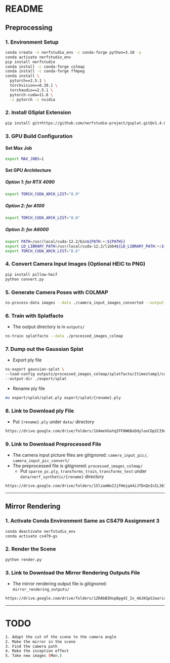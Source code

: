 # README

## Preprocessing
### 1. Environment Setup
```bash 
conda create -n nerfstudio_env -c conda-forge python=3.10 -y
conda activate nerfstudio_env
pip install nerfstudio
conda install -c conda-forge colmap
conda install -c conda-forge ffmpeg
conda install \
  pytorch==2.5.1 \
  torchvision==0.20.1 \
  torchaudio==2.5.1 \
  pytorch-cuda=11.8 \
  -c pytorch -c nvidia
```

### 2. Install GSplat Extension
```bash 
pip install git+https://github.com/nerfstudio-project/gsplat.git@v1.4.0
```

### 3. GPU Build Configuration
#### Set Max Job
```bash 
export MAX_JOBS=1
```

#### Set GPU Architecture
##### Option 1: for RTX 4090
```bash 
export TORCH_CUDA_ARCH_LIST="8.9"
```

##### Option 2: for A100
```bash 
export TORCH_CUDA_ARCH_LIST="8.0"
```

##### Option 3: for A6000
```bash 
export PATH=/usr/local/cuda-12.2/bin${PATH:+:${PATH}}
export LD_LIBRARY_PATH=/usr/local/cuda-12.2/lib64${LD_LIBRARY_PATH:+:${LD_LIBRARY_PATH}}
export TORCH_CUDA_ARCH_LIST="8.6"
```

### 4. Convert Camera Input Images (Optional HEIC to PNG)
```bash 
pip install pillow-heif
python convert.py
```

### 5. Generate Camera Poses with COLMAP
```bash
ns-process-data images --data ./camera_input_images_converted --output-dir ./processed_images_colmap
```

### 6. Train with Splatfacto
- The output directory is in `outputs/`
```bash
ns-train splatfacto --data ./processed_images_colmap
```

### 7. Dump out the Gaussian Splat
- Export ply file
```bash
ns-export gaussian-splat \
--load-config outputs/processed_images_colmap/splatfacto/{timestamp}/config.yml \
--output-dir ./export/splat
```
- Rename ply file
```bash
mv export/splat/splat.ply export/splat/{rename}.ply
```

### 8. Link to Download ply File
- Put `{rename}.ply` under `data/` directory
```bash
https://drive.google.com/drive/folders/1U4meVGaYqIFF0W6BxDdylooCOpICI9cx?usp=sharing
```

### 9. Link to Download Preprocessed File
- The camera input picture files are gitignored: `camera_input_pic/`, `camera_input_pic_convert/`
- The preprocessed file is gitignored: `processed_images_colmap/`
    - Put `sparse_pc.ply`, `transforms_train`, `transforms_test` under `data/nerf_synthetic/{rename}` directory
```bash
https://drive.google.com/drive/folders/15lzamNo2JjFHmjq44iJfDnQnInIL363u?usp=sharing
```

---

## Mirror Rendering
### 1. Activate Conda Environment Same as CS479 Assignment 3
```bash
conda deactivate nerfstudio_env
conda activate cs479-gs
```

### 2. Render the Scene
```bash
python render.py
```

### 3. Link to Download the Mirror Rendering Outputs File
- The mirror rendering output file is gitignored: `mirror_rendering_outputs/`
```bash
https://drive.google.com/drive/folders/1ZRAbBIHspBpg4I_Ix_4AJKGpS3aoricH?usp=sharing
```

---

# TODO
```bash
1. Adapt the cut of the scene to the camera angle
2. Make the mirror in the scene
3. Find the camera path
4. Make the inception effect
5. Take new images (Mon.)
```




